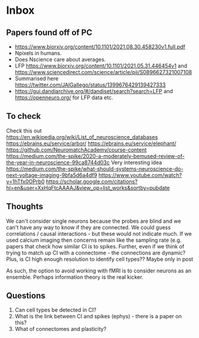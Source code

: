 # Inbox

## Papers found off of PC

- https://www.biorxiv.org/content/10.1101/2021.08.30.458230v1.full.pdf
- Npixels in humans.
- Does Nscience care about averages.
- LFP https://www.biorxiv.org/content/10.1101/2021.05.31.446454v1 and https://www.sciencedirect.com/science/article/pii/S0896627321007108
- Summarised here https://twitter.com/JAlGallego/status/1399676429139427333
- https://gui.dandiarchive.org/#/dandiset/search?search=LFP and https://openneuro.org/ for LFP data etc.

## To check

Check this out https://en.wikipedia.org/wiki/List_of_neuroscience_databases
https://ebrains.eu/service/arbor/
https://ebrains.eu/service/elephant/
https://github.com/NeuromatchAcademy/course-content
https://medium.com/the-spike/2020-a-moderately-bemused-review-of-the-year-in-neuroscience-99ca8744d03c
Very interesting idea https://medium.com/the-spike/what-should-systems-neuroscience-do-next-voltage-imaging-9bfa5d6a4df9
https://www.youtube.com/watch?v=1hTfx0OPrb0
https://scholar.google.com/citations?hl=en&user=XxHqFtcAAAAJ&view_op=list_works&sortby=pubdate

## Thoughts

We can't consider single neurons because the probes are blind and we can't have any way to know if they are connected.
We could guess correlations / causal interactions - but these would not indicate much.
If we used calcium imaging then concerns remain like the sampling rate (e.g. papers that check how similar CI is to spikes.
Further, even if we think of trying to match up CI with a connectome - the connections are dynamic?
Plus, is CI high enough resolution to identify cell types??
Maybe only in post

As such, the option to avoid working with fMRI is to consider neurons as an ensemble.
Perhaps information theory is the real kicker.

## Questions

1. Can cell types be detected in CI?
2. What is the link between CI and spikes (ephys) - there is a paper on this?
3. What of connectomes and plasticity?